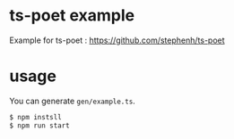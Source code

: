 # ts-poet example
Example for ts-poet : https://github.com/stephenh/ts-poet

# usage
You can generate `gen/example.ts`.

```sh
$ npm instsll
$ npm run start
```
